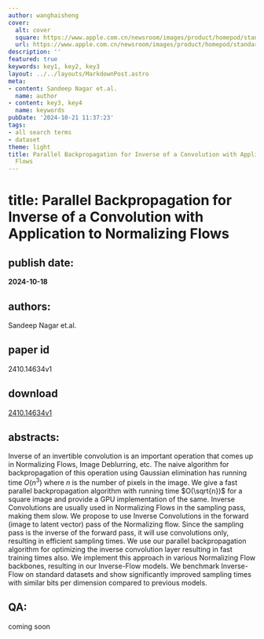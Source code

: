 ```yaml
---
author: wanghaisheng
cover:
  alt: cover
  square: https://www.apple.com.cn/newsroom/images/product/homepod/standard/Apple-HomePod-hero-230118_big.jpg.large_2x.jpg
  url: https://www.apple.com.cn/newsroom/images/product/homepod/standard/Apple-HomePod-hero-230118_big.jpg.large_2x.jpg
description: ''
featured: true
keywords: key1, key2, key3
layout: ../../layouts/MarkdownPost.astro
meta:
- content: Sandeep Nagar et.al.
  name: author
- content: key3, key4
  name: keywords
pubDate: '2024-10-21 11:37:23'
tags:
- all search terms
- dataset
theme: light
title: Parallel Backpropagation for Inverse of a Convolution with Application to Normalizing
  Flows
---
```


# title: Parallel Backpropagation for Inverse of a Convolution with Application to Normalizing Flows 
## publish date: 
**2024-10-18** 
## authors: 
  Sandeep Nagar et.al. 
## paper id
2410.14634v1
## download
[2410.14634v1](http://arxiv.org/abs/2410.14634v1)
## abstracts:
Inverse of an invertible convolution is an important operation that comes up in Normalizing Flows, Image Deblurring, etc. The naive algorithm for backpropagation of this operation using Gaussian elimination has running time $O(n^3)$ where $n$ is the number of pixels in the image. We give a fast parallel backpropagation algorithm with running time $O(\sqrt{n})$ for a square image and provide a GPU implementation of the same. Inverse Convolutions are usually used in Normalizing Flows in the sampling pass, making them slow. We propose to use Inverse Convolutions in the forward (image to latent vector) pass of the Normalizing flow. Since the sampling pass is the inverse of the forward pass, it will use convolutions only, resulting in efficient sampling times. We use our parallel backpropagation algorithm for optimizing the inverse convolution layer resulting in fast training times also. We implement this approach in various Normalizing Flow backbones, resulting in our Inverse-Flow models. We benchmark Inverse-Flow on standard datasets and show significantly improved sampling times with similar bits per dimension compared to previous models.
## QA:
coming soon
